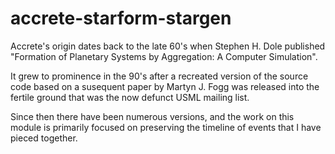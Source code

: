 accrete-starform-stargen
========================

Accrete's origin dates back to the late 60's when Stephen H. Dole published "Formation of Planetary Systems by Aggregation: A Computer Simulation". 

It grew to prominence in the 90's after a recreated version of the source code based on a susequent paper by Martyn J. Fogg was released into the fertile ground that was the now defunct USML mailing list.

Since then there have been numerous versions, and the work on this module is primarily focused on preserving the timeline of events that I have pieced together.
